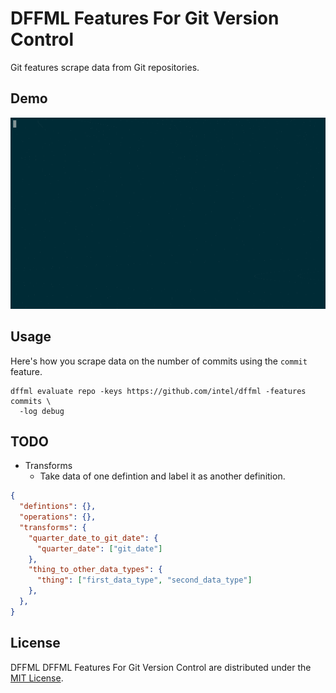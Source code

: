 # DFFML Features For Git Version Control

Git features scrape data from Git repositories.

## Demo

![Demo](https://github.com/intel/dffml/raw/master/docs/images/commits_demo.gif)

## Usage

Here's how you scrape data on the number of commits using the `commit` feature.

```console
dffml evaluate repo -keys https://github.com/intel/dffml -features commits \
  -log debug
```

## TODO

- Transforms
  - Take data of one defintion and label it as another definition.
```json
{
  "defintions": {},
  "operations": {},
  "transforms": {
    "quarter_date_to_git_date": {
      "quarter_date": ["git_date"]
    },
    "thing_to_other_data_types": {
      "thing": ["first_data_type", "second_data_type"]
    },
  },
}
```

## License

DFFML DFFML Features For Git Version Control are distributed under the
[MIT License](LICENSE).
